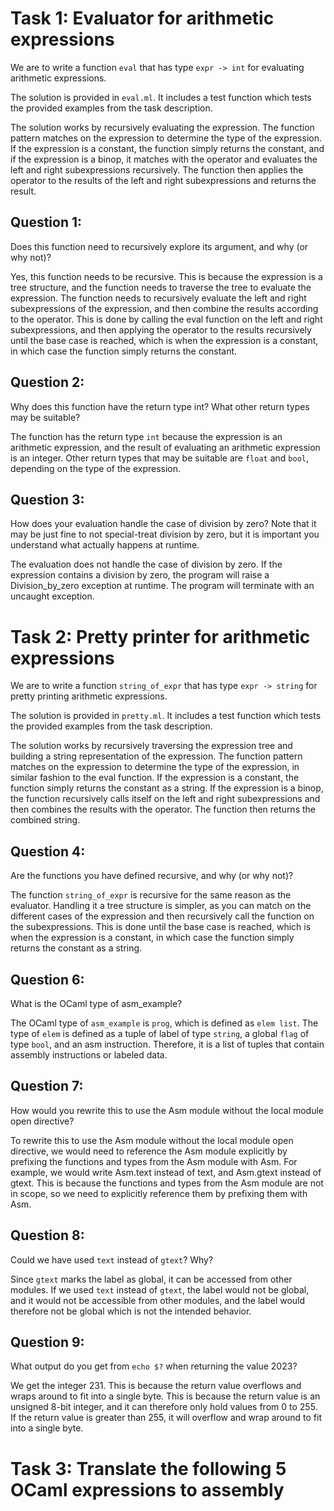# Task 1: Evaluator for arithmetic expressions

We are to write a function ```eval``` that has type ```expr -> int``` for evaluating arithmetic expressions.

The solution is provided in ```eval.ml```. It includes a test function which tests the provided examples from the task description.

The solution works by recursively evaluating the expression. The function pattern matches on the expression to determine the type of the expression. If the expression is a constant, the function simply returns the constant, and if the expression is a binop, it matches with the operator and evaluates the left and right subexpressions recursively. The function then applies the operator to the results of the left and right subexpressions and returns the result.

## Question 1:
Does this function need to recursively explore its argument, and why (or why not)?

Yes, this function needs to be recursive. This is because the expression is a tree structure, and the function needs to traverse the tree to evaluate the expression. The function needs to recursively evaluate the left and right subexpressions of the expression, and then combine the results according to the operator. This is done by calling the eval function on the left and right subexpressions, and then applying the operator to the results recursively until the base case is reached, which is when the expression is a constant, in which case the function simply returns the constant.

## Question 2:
Why does this function have the return type int? What other return types may be suitable?

The function has the return type ```int``` because the expression is an arithmetic expression, and the result of evaluating an arithmetic expression is an integer. Other return types that may be suitable are ```float``` and ```bool```, depending on the type of the expression. 

## Question 3:
How does your evaluation handle the case of division by zero? Note that it may be just fine to not special-treat division by zero, but it is important you understand what actually happens at runtime.

The evaluation does not handle the case of division by zero. If the expression contains a division by zero, the program will raise a Division_by_zero exception at runtime. The program will terminate with an uncaught exception.

# Task 2: Pretty printer for arithmetic expressions

We are to write a function ```string_of_expr``` that has type ```expr -> string``` for pretty printing arithmetic expressions.

The solution is provided in ```pretty.ml```. It includes a test function which tests the provided examples from the task description.

The solution works by recursively traversing the expression tree and building a string representation of the expression. The function pattern matches on the expression to determine the type of the expression, in similar fashion to the eval function. If the expression is a constant, the function simply returns the constant as a string. If the expression is a binop, the function recursively calls itself on the left and right subexpressions and then combines the results with the operator. The function then returns the combined string.

## Question 4:
Are the functions you have defined recursive, and why (or why not)?

The function ```string_of_expr``` is recursive for the same reason as the evaluator. Handling it a tree structure is simpler, as you can match on the different cases of the expression and then recursively call the function on the subexpressions. This is done until the base case is reached, which is when the expression is a constant, in which case the function simply returns the constant as a string.

## Question 6:
What is the OCaml type of asm_example?

The OCaml type of ```asm_example``` is ```prog```, which is defined as ```elem list```. The type of ```elem``` is defined as a tuple of label of type ```string```, a global ```flag``` of type ```bool```, and an asm instruction. Therefore, it is a list of tuples that contain assembly instructions or labeled data. 

## Question 7:
How would you rewrite this to use the Asm module without the local module open directive?

To rewrite this to use the Asm module without the local module open directive, we would need to reference the Asm module explicitly by prefixing the functions and types from the Asm module with Asm. For example, we would write Asm.text instead of text, and Asm.gtext instead of gtext. This is because the functions and types from the Asm module are not in scope, so we need to explicitly reference them by prefixing them with Asm.

## Question 8:
Could we have used ```text``` instead of ```gtext```? Why?

Since ```gtext``` marks the label as global, it can be accessed from other modules. If we used ```text``` instead of ```gtext```, the label would not be global, and it would not be accessible from other modules, and the label would therefore not be global which is not the intended behavior.

## Question 9:
What output do you get from ```echo $?``` when returning the value 2023?

We get the integer 231. This is because the return value overflows and wraps around to fit into a single byte. This is because the return value is an unsigned 8-bit integer, and it can therefore only hold values from 0 to 255. If the return value is greater than 255, it will overflow and wrap around to fit into a single byte.

# Task 3: Translate the following 5 OCaml expressions to assembly

